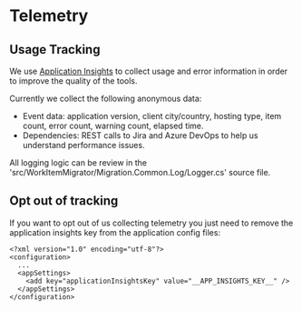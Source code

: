 # Telemetry

## Usage Tracking

We use [Application Insights]() to collect usage and error information in order to improve the quality of the tools.

Currently we collect the following anonymous data:

* Event data: application version, client city/country, hosting type, item count, error count, warning count, elapsed time.
* Dependencies: REST calls to Jira and Azure DevOps to help us understand performance issues.

All logging logic can be review in the 'src/WorkItemMigrator/Migration.Common.Log/Logger.cs' source file.

## Opt out of tracking

If you want to opt out of us collecting telemetry you just need to remove the application insights key from the application config files:

```
<?xml version="1.0" encoding="utf-8"?>
<configuration>
  ...
  <appSettings>
    <add key="applicationInsightsKey" value="__APP_INSIGHTS_KEY__" /> 
  </appSettings>
</configuration>
```
